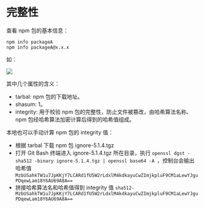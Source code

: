 # 完整性

查看 npm 包的基本信息：
```
npm info packageA
npm info packageA@x.x.x
```

如：

![](https://blog-1320825986.cos.ap-nanjing.myqcloud.com/20230820/01.png)

其中几个属性的含义：

- tarbal: npm 包的下载地址。
- shasum: 1。
- integrity: 用于校验 npm 包的完整性，防止文件被篡改，由哈希算法名称、npm 包经哈希算法加密计算后得到的哈希值组成。

本地也可以手动计算 npm 包的 integrity 值：

- 根据 tarbal 下载 npm 包 ignore-5.1.4.tgz
- 打开 Git Bash 终端进入 ignore-5.1.4.tgz 所在目录，执行 `openssl dgst -sha512 -binary ignore-5.1.4.tgz | openssl base64 -A `，控制台会输出哈希值 `MzbUSahkTW1u7JpKKjY7LCARd1fU5W2rLdxlM4kdkayuCwZImjkpluF9CM1aLewYJguPDqewLam18Y6AU69A8A==`
- 拼接哈希算法名和哈希值得到 integrity 值 `sha512-MzbUSahkTW1u7JpKKjY7LCARd1fU5W2rLdxlM4kdkayuCwZImjkpluF9CM1aLewYJguPDqewLam18Y6AU69A8A==`

